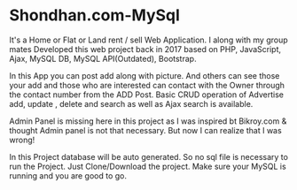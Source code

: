 # Shondhan.com-MySql
It's a Home or Flat or Land rent / sell Web Application. I along with my group mates Developed this web project back in 2017 based on PHP, JavaScript, Ajax, MySQL DB, MySQL API(Outdated), Bootstrap. 

In this App you can post add along with picture. And others can see those your add and those who are interested can contact with the Owner through the contact number from the ADD Post. Basic CRUD operation of Advertise add, update , delete and search as well as Ajax search is available.  

Admin Panel is missing here in this project as I was inspired bt Bikroy.com &amp; thought Admin panel is not that necessary. But now I can realize that I was wrong!  

In this Project database will be auto generated. So no sql file is necessary to run the Project. Just Clone/Download the project. Make sure your MySQL is running and you are good to go.
